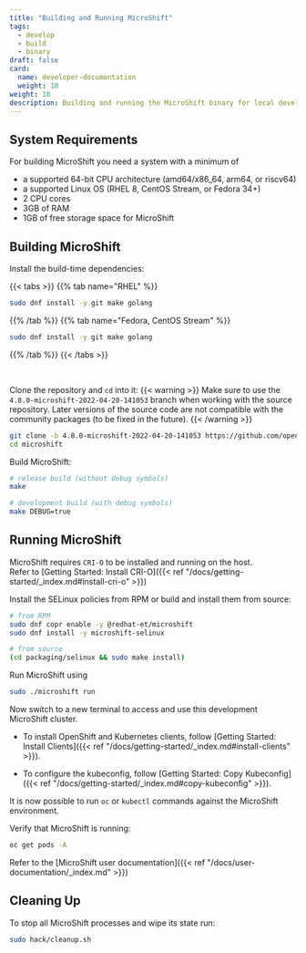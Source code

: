 ```yaml
---
title: "Building and Running MicroShift"
tags:
  - develop
  - build
  - binary
draft: false
card:
  name: developer-documentation
  weight: 10
weight: 10
description: Building and running the MicroShift binary for local development
---
```


## System Requirements

For building MicroShift you need a system with a minimum of

- a supported 64-bit CPU architecture (amd64/x86_64, arm64, or riscv64)
- a supported Linux OS (RHEL 8, CentOS Stream, or Fedora 34+)
- 2 CPU cores
- 3GB of RAM
- 1GB of free storage space for MicroShift

## Building MicroShift

Install the build-time dependencies:

{{< tabs >}}
{{% tab name="RHEL" %}}

```Bash
sudo dnf install -y git make golang
```

{{% /tab %}}
{{% tab name="Fedora, CentOS Stream" %}}

```Bash
sudo dnf install -y git make golang
```

{{% /tab %}}
{{< /tabs >}}

<br/>

Clone the repository and `cd` into it:
{{< warning >}}
Make sure to use the `4.8.0-microshift-2022-04-20-141053` branch when working with the source repository. 
Later versions of the source code are not compatible with the community packages (to be fixed in the future).
{{< /warning >}}


```Bash
git clone -b 4.8.0-microshift-2022-04-20-141053 https://github.com/openshift/microshift.git
cd microshift
```

Build MicroShift:

```Bash
# release build (without debug symbols)
make

# development build (with debug symbols)
make DEBUG=true
```

## Running MicroShift

MicroShift requires `CRI-O` to be installed and running on the host.    
Refer to [Getting Started: Install CRI-O]({{< ref "/docs/getting-started/_index.md#install-cri-o" >}})

Install the SELinux policies from RPM or build and install them from source:

```Bash
# from RPM
sudo dnf copr enable -y @redhat-et/microshift
sudo dnf install -y microshift-selinux

# from source
(cd packaging/selinux && sudo make install)
```

Run MicroShift using

```bash
sudo ./microshift run
```

Now switch to a new terminal to access and use this development MicroShift cluster.

- To install OpenShift and Kubernetes clients, follow [Getting Started: Install Clients]({{< ref "/docs/getting-started/_index.md#install-clients" >}}).

- To configure the kubeconfig, follow [Getting Started: Copy  Kubeconfig]({{< ref "/docs/getting-started/_index.md#copy-kubeconfig" >}}).

It is now possible to run `oc` or `kubectl` commands against the MicroShift environment.

Verify that MicroShift is running:

```sh
oc get pods -A
```

Refer to the [MicroShift user documentation]({{< ref "/docs/user-documentation/_index.md" >}})

## Cleaning Up

To stop all MicroShift processes and wipe its state run:

```Bash
sudo hack/cleanup.sh
```
